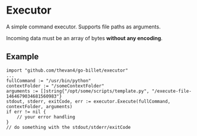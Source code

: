 # Executor

A simple command executor. Supports file paths as arguments.

Incoming data must be an array of bytes **without any encoding**.

## Example

```golang
import "github.com/thevan4/go-billet/executor"
...
fullCommand := "/usr/bin/python"
contextFolder := "/someContextFolder"
arguments := []string{"/opt/some/scripts/template.py", "/execute-file-1464679034681560983"}
stdout, stderr, exitCode, err := executor.Execute(fullCommand, contextFolder, arguments)
if err != nil {
    // your error handling
}
// do something with the stdout/stderr/exitCode
```

